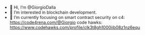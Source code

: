 - 👋 Hi, I’m @GiorgioDalla
- 👀 I’m interested in blockchain development.
- 🌱 I’m currently focusing on smart contract security
on c4: https://code4rena.com/@Giorgio
code hawks: https://www.codehawks.com/profile/clk3t8gh1000iib08z1nz6equ
<!---
GiorgioDalla/GiorgioDalla is a ✨ special ✨ repository because its `README.md` (this file) appears on your GitHub profile.
You can click the Preview link to take a look at your changes.
--->
